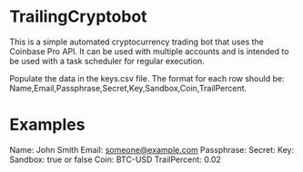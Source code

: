 # TrailingCryptobot
This is a simple automated cryptocurrency trading bot that uses the Coinbase Pro API. It can be used with multiple accounts and is intended to be used with a task scheduler for regular execution.

Populate the data in the keys.csv file. The format for each row should be: Name,Email,Passphrase,Secret,Key,Sandbox,Coin,TrailPercent.

# Examples
Name: John Smith
Email: someone@example.com
Passphrase: <Generated from your API key>
Secret: <Generated from your API key>
Key: <Generated from your API key>
Sandbox: true or false
Coin: BTC-USD
TrailPercent: 0.02
